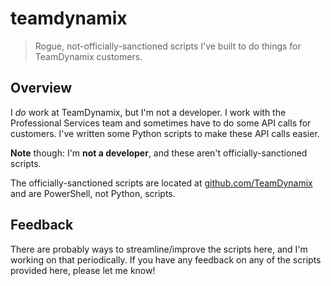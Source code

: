 # teamdynamix
> Rogue, not-officially-sanctioned scripts I've built to do things for TeamDynamix customers.

## Overview ##
I *do* work at TeamDynamix, but I'm not a developer. I work with the Professional Services team and sometimes have to do some API calls for customers. I've written some Python scripts to make these API calls easier.

**Note** though: I'm **not a developer**, and these aren't officially-sanctioned scripts.

The officially-sanctioned scripts are located at <a href="https://www.github.com/TeamDynamix" target="_blank" title="TeamDynamix GitHub Repository">github.com/TeamDynamix</a> and are PowerShell, not Python, scripts.

## Feedback ##
There are probably ways to streamline/improve the scripts here, and I'm working on that periodically. If you have any feedback on any of the scripts provided here, please let me know!
